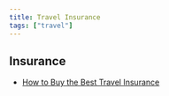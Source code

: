 ```yaml
---
title: Travel Insurance
tags: ["travel"]
---
```


## Insurance

- [How to Buy the Best Travel Insurance](https://www.nomadicmatt.com/travel-blogs/travel-insurance/)
